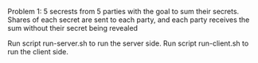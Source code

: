 Problem 1: 5 secrests from 5 parties with the goal to sum their secrets. Shares of each secret are sent to each party, and each party receives the sum without their secret being revealed

Run script run-server.sh to run the server side.
Run script run-client.sh to run the client side.

